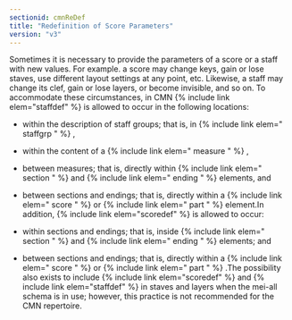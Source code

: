 ```yaml
---
sectionid: cmnReDef
title: "Redefinition of Score Parameters"
version: "v3"
---
```


Sometimes it is necessary to provide the parameters of a score or a staff with new
values.
For example. a score may change keys, gain or lose staves, use different layout settings
at
any point, etc. Likewise, a staff may change its clef, gain or lose layers, or become
invisible, and so on. To accommodate these circumstances, in CMN {% include link elem="staffdef" %} is allowed to occur in the following locations:

- within the description of staff groups; that is, in {% include link elem=" staffgrp
" %} ,
- within the content of a {% include link elem=" measure " %} ,
- between measures; that is, directly within {% include link elem=" section " %} and
{% include link elem=" ending " %} elements, and
- between sections and endings; that is, directly within a {% include link elem=" score
" %} or {% include link elem=" part " %} element.In addition, {% include link elem="scoredef" %} is allowed to occur:

- within sections and endings; that is, inside {% include link elem=" section " %} and
{% include link elem=" ending " %} elements; and
- between sections and endings; that is, directly within a {% include link elem=" score
" %} or {% include link elem=" part " %} .The possibility also exists to include {% include link elem="scoredef" %} and {% include link elem="staffdef" %} in staves and layers when the mei-all schema is in use; however, this
practice is not recommended for the CMN repertoire.

